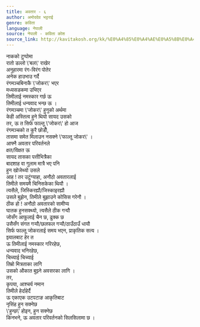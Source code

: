 ```yaml
---
title: अवतार - ६
author: अमोददेव भट्टराई
genre: कविता
language: नेपाली
source: नेपाली - कविता कोश
source_link: http://kavitakosh.org/kk/%E0%A4%85%E0%A4%AE%E0%A5%8B%E0%A4%A6%E0%A4%A6%E0%A5%87%E0%A4%B5_%E0%A4%AD%E0%A4%9F%E0%A5%8D%E0%A4%9F%E0%A4%B0%E0%A4%BE%E0%A4%88
---
```


नाकको टुप्पोमा  
रातो डल्लो \\'बल\\' राखेर  
अनुहारमा रंग-विरंग पोतेर  
अनेक हाउभाउ गर्दै  
रंगमञ्चबिनाकै \\'जोकर\\' भएर  
मध्यसडकमा उभिएर  
तिमीलाई नमस्कार गर्छ ऊ  
तिमीलाई धन्यवाद भन्छ ऊ ।  
रंगमञ्चमा \\'जोकर\\' हुनुको अर्थमा  
केही अस्तित्व हुने थियो सायद उसको  
तर, ऊ त सिर्फ फाल्तू \\'जोकर\\' हो आज  
रंगमञ्चको त कुरै छोडौँ,  
तासमा समेत मिलाउन नसक्ने \\'फाल्तू जोकर\\' ।  
आफ्नै अवतार परिवर्तनले  
क्षत/विक्षत ऊ  
सायद तासका पत्तीभित्रैका  
बादशाह वा गुलाम मात्रै भए पनि  
हुन खोजेथ्यो उसले  
आह ! तर उटुंग्याहा, अनौठो अवतारलाई  
तिमीले समयमै चिनिसकेका थियौ ।  
त्यसैले, जिस्किरह्यौ/जिस्काइरह्यौ  
उसले बुझेन, तिमीले बुझाउने कोसिस गरेनौ ।  
ठीक हो ! अनौठो अवतारको सामीप्य  
घातक हुनसक्थ्यो, त्यसैले ठीक गर्‍यौ  
जोसँग आफूलाई चैन छ, ढुक्क छ  
उसैसँग संगत गर्‍यौ/छलफल गर्‍यौ/ठाउँठाउँ धायौ  
सिर्फ फाल्तू जोकरलाई समय भएन, प्राकृतिक सत्य ।  
झ्यालबाट हेर त  
ऊ तिमीलाई नमस्कार गरिरहेछ,  
धन्यवाद भनिरहेछ,  
चिच्याई चिच्याई  
तिम्रो मित्रताका लागि  
उसको औकात बुझ्ने अवसरका लागि ।  
तर,  
कृपया, आश्चर्य नमान  
तिमीले हेर्दाहेर्दै  
ऊ एकाएक उटपटाङ आकृतिबाट  
नृसिंह हुन सक्नेछ  
\\'हुन्छ\\' होइन, हुन सक्नेछ  
किनभने, ऊ अवतार परिवर्तनको सिलसिलामा छ ।
